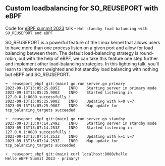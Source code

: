 ## Custom loadbalancing for SO_REUSEPORT with eBPF

Code for [eBPF summit 2023](https://ebpf.io/summit-2023/) talk - `Hot standby load balancing with SO_REUSEPORT and eBPF`

SO_REUSEPORT is a powerful feature of the Linux kernel that allows users to have more than one process listen on a given port and allow for load balancing between them. The default load-balancing strategy is round-robin, but with the help of eBPF, we can take this feature one step further and implement other load-balancing strategies. In this lightning talk, you’ll learn to implement weighted and hot standby load balancing with nothing but eBPF and SO_REUSEPORT.

```
➜  reuseport_ebpf git:(main) go run server.go primary
2023-09-13T13:05:25.895Z	INFO	Starting server in primary mode
2023-09-13T13:05:25.900Z	INFO	Started listening in 127.0.0.1:8080 successfully !
2023-09-13T13:05:25.900Z	INFO	Updating with k=0 v=7
2023-09-13T13:05:25.900Z	INFO	Map update for tcp_balancing_targets succeeded
```

```
➜  reuseport_ebpf git:(main) go run server.go standby
2023-09-13T13:07:14.249Z	INFO	Starting server in standby mode
2023-09-13T13:07:14.253Z	INFO	Started listening in 127.0.0.1:8080 successfully !
2023-09-13T13:07:14.253Z	INFO	Updating with k=1 v=7
2023-09-13T13:07:14.253Z	INFO	Map update for tcp_balancing_targets succeeded
```

```
➜  reuseport_ebpf git:(main) curl localhost:8080/hello
Hello eBPF Summit 2023 - primary!
```